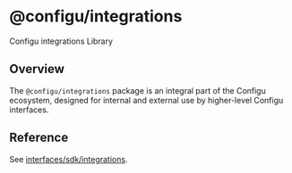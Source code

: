 # @configu/integrations

Configu integrations Library

## Overview

The `@configu/integrations` package is an integral part of the Configu ecosystem, designed for internal and external use by higher-level Configu interfaces.

## Reference

See [interfaces/sdk/integrations](https://docs.configu.com/interfaces/sdk/integrations/overview).
